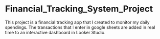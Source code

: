 # Financial_Tracking_System_Project
This project is a financial tracking app that I created to monitor my daily spendings. The transactions that I enter in google sheets are added in real time to an interactive dashboard in Looker Studio.
